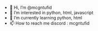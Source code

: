 - 👋 Hi, I’m @mcgntufid
- 👀 I’m interested in python, html, javascript
- 🌱 I’m currently learning python, html
- 📫 How to reach me discord : mcgntufid 

<!---
mcgntufid/mcgntufid is a ✨ special ✨ repository because its `README.md` (this file) appears on your GitHub profile.
You can click the Preview link to take a look at your changes.
--->
